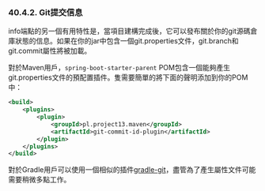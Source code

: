 ### 40.4.2. Git提交信息

info端點的另一個有用特性是，當項目建構完成後，它可以發布關於你的git源碼倉庫狀態的信息。如果在你的jar中包含一個git.properties文件，git.branch和git.commit屬性將被加載。

對於Maven用戶，`spring-boot-starter-parent` POM包含一個能夠產生git.properties文件的預配置插件。隻需要簡單的將下面的聲明添加到你的POM中：
```xml
<build>
    <plugins>
        <plugin>
            <groupId>pl.project13.maven</groupId>
            <artifactId>git-commit-id-plugin</artifactId>
        </plugin>
    </plugins>
</build>
```
對於Gradle用戶可以使用一個相似的插件[gradle-git](https://github.com/ajoberstar/gradle-git)，盡管為了產生屬性文件可能需要稍微多點工作。
